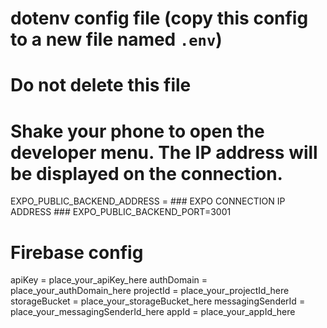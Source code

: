 # dotenv config file (copy this config to a new file named `.env`)
# **Do not delete this file**

# Shake your phone to open the developer menu. The IP address will be displayed on the connection.
EXPO_PUBLIC_BACKEND_ADDRESS = ### EXPO CONNECTION IP ADDRESS ###
EXPO_PUBLIC_BACKEND_PORT=3001

# Firebase config
apiKey = place_your_apiKey_here
authDomain = place_your_authDomain_here
projectId = place_your_projectId_here
storageBucket = place_your_storageBucket_here
messagingSenderId = place_your_messagingSenderId_here
appId = place_your_appId_here

